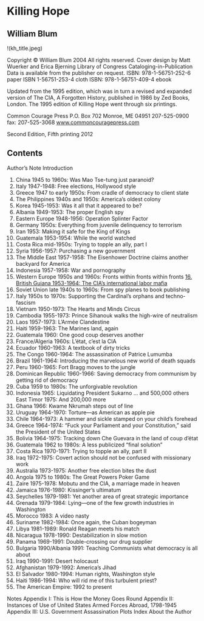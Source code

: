 # Killing Hope

## William Blum

!(kh_title.jpeg)

Copyright © William Blum 2004
All rights reserved.
Cover design by Matt Wuerker and Erica Bjerning
Library of Congress Cataloging-in-Publication Data is available from the publisher on request.
ISBN: 978-1-56751-252-6 paper
ISBN 1-56751-253-4 cloth
ISBN: 978-1-56751-409-4 ebook

Updated from the 1995 edition, which was in turn a revised and expanded version of The CIA, A Forgotten History, published in 1986 by Zed Books, London. The 1995 edition of Killing Hope went through six printings.

Common Courage Press
P.O. Box 702
Monroe, ME 04951
207-525-0900 fax: 207-525-3068
www.commoncouragepress.com

Second Edition, Fifth printing 2012

## Contents

Author’s Note
Introduction

1. China 1945 to 1960s: Was Mao Tse-tung just paranoid?
2. Italy 1947-1948: Free elections, Hollywood style
3. Greece 1947 to early 1950s: From cradle of democracy to client state
4. The Philippines 1940s and 1950s: America’s oldest colony
5. Korea 1945-1953: Was it all that it appeared to be?
6. Albania 1949-1953: The proper English spy
7. Eastern Europe 1948-1956: Operation Splinter Factor
8. Germany 1950s: Everything from juvenile delinquency to terrorism
9. Iran 1953: Making it safe for the King of Kings
10. Guatemala 1953-1954: While the world watched
11. Costa Rica mid-1950s: Trying to topple an ally, part I
12. Syria 1956-1957: Purchasing a new government
13. The Middle East 1957-1958: The Eisenhower Doctrine claims another backyard for America
14. Indonesia 1957-1958: War and pornography
15. Western Europe 1950s and 1960s: Fronts within fronts within fronts
<a href="./16_British_Guiana.md">16. British Guiana 1953-1964: The CIA’s international labor mafia</a>
17. Soviet Union late 1940s to 1960s: From spy planes to book publishing
18. Italy 1950s to 1970s: Supporting the Cardinal’s orphans and techno-fascism
19. Vietnam 1950-1973: The Hearts and Minds Circus
20. Cambodia 1955-1973: Prince Sihanouk walks the high-wire of neutralism
21. Laos 1957-1973: L’Armée Clandestine
22. Haiti 1959-1963: The Marines land, again
23. Guatemala 1960: One good coup deserves another
24. France/Algeria 1960s: L’état, c’est la CIA
25. Ecuador 1960-1963: A textbook of dirty tricks
26. The Congo 1960-1964: The assassination of Patrice Lumumba
27. Brazil 1961-1964: Introducing the marvelous new world of death squads
28. Peru 1960-1965: Fort Bragg moves to the jungle
29. Dominican Republic 1960-1966: Saving democracy from communism by getting rid of democracy
30. Cuba 1959 to 1980s: The unforgivable revolution
31. Indonesia 1965: Liquidating President Sukarno … and 500,000 others East Timor 1975: And 200,000 more
32. Ghana 1966: Kwame Nkrumah steps out of line
33. Uruguay 1964-1970: Torture—as American as apple pie
34. Chile 1964-1973: A hammer and sickle stamped on your child’s forehead
35. Greece 1964-1974: “Fuck your Parliament and your Constitution,” said the President of the United States
36. Bolivia 1964-1975: Tracking down Che Guevara in the land of coup d’état
37. Guatemala 1962 to 1980s: A less publicized “final solution”
38. Costa Rica 1970-1971: Trying to topple an ally, part II
39. Iraq 1972-1975: Covert action should not be confused with missionary work
40. Australia 1973-1975: Another free election bites the dust
41. Angola 1975 to 1980s: The Great Powers Poker Game
42. Zaire 1975-1978: Mobutu and the CIA, a marriage made in heaven
43. Jamaica 1976-1980: Kissinger’s ultimatum
44. Seychelles 1979-1981: Yet another area of great strategic importance
45. Grenada 1979-1984: Lying—one of the few growth industries in Washington
46. Morocco 1983: A video nasty
47. Suriname 1982-1984: Once again, the Cuban bogeyman
48. Libya 1981-1989: Ronald Reagan meets his match
49. Nicaragua 1978-1990: Destabilization in slow motion
50. Panama 1969-1991: Double-crossing our drug supplier
51. Bulgaria 1990/Albania 1991: Teaching Communists what democracy is all about
52. Iraq 1990-1991: Desert holocaust
53. Afghanistan 1979-1992: America’s Jihad
54. El Salvador 1980-1994: Human rights, Washington style
55. Haiti 1986-1994: Who will rid me of this turbulent priest?
56. The American Empire: 1992 to present

Notes
Appendix I: This is How the Money Goes Round
Appendix II: Instances of Use of United States Armed Forces Abroad, 1798-1945
Appendix III: U.S. Government Assassination Plots
Index
About the Author
